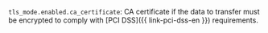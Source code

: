 `tls_mode.enabled.ca_certificate`: CA certificate if the data to transfer must be encrypted to comply with [PCI DSS]({{ link-pci-dss-en }}) requirements.
